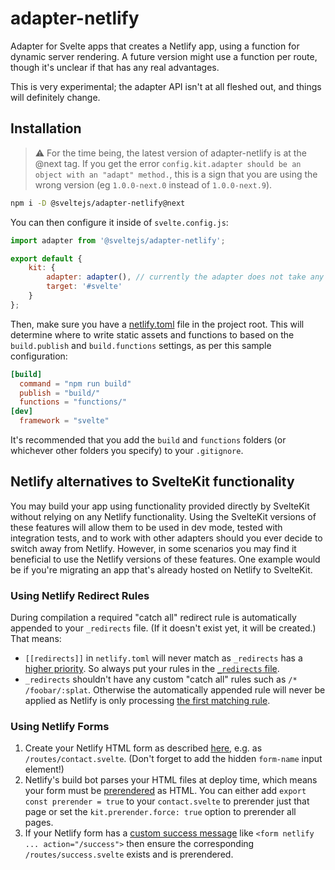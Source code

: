 # adapter-netlify

Adapter for Svelte apps that creates a Netlify app, using a function for dynamic server rendering. A future version might use a function per route, though it's unclear if that has any real advantages.

This is very experimental; the adapter API isn't at all fleshed out, and things will definitely change.

## Installation

> ⚠️ For the time being, the latest version of adapter-netlify is at the @next tag. If you get the error `config.kit.adapter should be an object with an "adapt" method.`, this is a sign that you are using the wrong version (eg `1.0.0-next.0` instead of `1.0.0-next.9`).

```bash
npm i -D @sveltejs/adapter-netlify@next
```

You can then configure it inside of `svelte.config.js`:

```js
import adapter from '@sveltejs/adapter-netlify';

export default {
	kit: {
		adapter: adapter(), // currently the adapter does not take any options
		target: '#svelte'
	}
};
```

Then, make sure you have a [netlify.toml](https://docs.netlify.com/configure-builds/file-based-configuration) file in the project root. This will determine where to write static assets and functions to based on the `build.publish` and `build.functions` settings, as per this sample configuration:

```toml
[build]
  command = "npm run build"
  publish = "build/"
  functions = "functions/"
[dev]
  framework = "svelte"
```

It's recommended that you add the `build` and `functions` folders (or whichever other folders you specify) to your `.gitignore`.

## Netlify alternatives to SvelteKit functionality

You may build your app using functionality provided directly by SvelteKit without relying on any Netlify functionality. Using the SvelteKit versions of these features will allow them to be used in dev mode, tested with integration tests, and to work with other adapters should you ever decide to switch away from Netlify. However, in some scenarios you may find it beneficial to use the Netlify versions of these features. One example would be if you're migrating an app that's already hosted on Netlify to SvelteKit.

### Using Netlify Redirect Rules

During compilation a required "catch all" redirect rule is automatically appended to your `_redirects` file. (If it doesn't exist yet, it will be created.) That means:

- `[[redirects]]` in `netlify.toml` will never match as `_redirects` has a [higher priority](https://docs.netlify.com/routing/redirects/#rule-processing-order). So always put your rules in the [`_redirects` file](https://docs.netlify.com/routing/redirects/#syntax-for-the-redirects-file).
- `_redirects` shouldn't have any custom "catch all" rules such as `/* /foobar/:splat`. Otherwise the automatically appended rule will never be applied as Netlify is only processing [the first matching rule](https://docs.netlify.com/routing/redirects/#rule-processing-order).

### Using Netlify Forms

1. Create your Netlify HTML form as described [here](https://docs.netlify.com/forms/setup/#html-forms), e.g. as `/routes/contact.svelte`. (Don't forget to add the hidden `form-name` input element!)
2. Netlify's build bot parses your HTML files at deploy time, which means your form must be [prerendered](https://kit.svelte.dev/docs#ssr-and-javascript-prerender) as HTML. You can either add `export const prerender = true` to your `contact.svelte` to prerender just that page or set the `kit.prerender.force: true` option to prerender all pages.
3. If your Netlify form has a [custom success message](https://docs.netlify.com/forms/setup/#success-messages) like `<form netlify ... action="/success">` then ensure the corresponding `/routes/success.svelte` exists and is prerendered.
